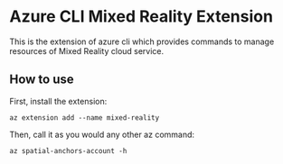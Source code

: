 # Azure CLI Mixed Reality Extension #
This is the extension of azure cli which provides commands to manage resources of Mixed Reality cloud service.

## How to use ##
First, install the extension:
```
az extension add --name mixed-reality
```

Then, call it as you would any other az command:
```
az spatial-anchors-account -h
```